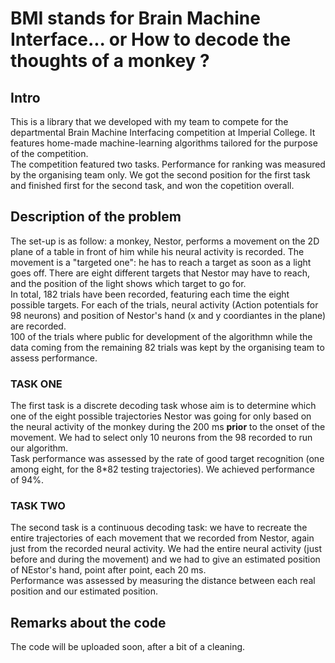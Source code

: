 BMI stands for Brain Machine Interface... or
How to decode the thoughts of a monkey ?
===

## Intro

This is a library that we developed with my team to compete for the departmental Brain Machine Interfacing competition at Imperial College. It features home-made machine-learning algorithms tailored for the purpose of the competition.  
The competition featured two tasks. Performance for ranking was measured by the organising team only. We got the second position for the first task and finished first for the second task, and won the copetition overall.


## Description of the problem

The set-up is as follow: a monkey, Nestor, performs a movement on the 2D plane of a table in front of him while his neural activity is recorded.
The movement is a "targeted one": he has to reach  a target as soon as a light goes off. There are eight different targets that Nestor may have to reach, and the position of the light shows which target to go for.  
In total, 182 trials have been recorded, featuring each time the eight possible targets. For each of the trials, neural activity (Action potentials for 98 neurons) and position of Nestor's hand (x and y coordiantes in the plane) are recorded.   
100 of the trials where public for development of the algorithmn while the data coming from the remaining 82 trials was kept by the organising team to assess performance.

### TASK ONE

The first task is a discrete decoding task whose aim is to determine which one of the eight possible trajectories Nestor was going for only based on the neural activity of the monkey during the 200 ms **prior** to the onset of the movement.
We had to select only 10 neurons from the 98 recorded to run our algorithm.  
Task performance was assessed by the rate of good target recognition (one among eight, for the 8*82 testing trajectories). We achieved performance of 94%.

### TASK TWO

The second task is a continuous decoding task: we have to recreate the entire trajectories of each movement that we recorded from Nestor, again just from the recorded neural activity.
We had the entire neural activity (just before and during the movement) and we had to give an estimated position of NEstor's hand, point after point, each 20 ms.  
Performance was assessed by measuring the distance between each real position and our estimated position.

## Remarks about the code

The code will be uploaded soon, after a bit of a cleaning.